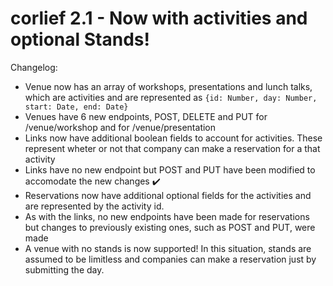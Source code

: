 # corlief 2.1 - Now with activities and optional Stands!

Changelog:
  + Venue now has an array of workshops, presentations and lunch talks, which are activities and are represented as
  ```{id: Number, day: Number, start: Date, end: Date}``` 
  + Venues have 6 new endpoints, POST, DELETE and PUT for /venue/workshop and for /venue/presentation 
  + Links now have additional boolean fields to account for activities. These represent wheter or not that company can make a reservation for a that activity 
  + Links have no new endpoint but POST and PUT have been modified to accomodate the new changes :heavy_check_mark:
  + Reservations now have additional optional fields for the activities and are represented by the activity id. 
  + As with the links, no new endpoints have been made for reservations but changes to previously existing ones, such as POST and PUT, were made 
  + A venue with no stands is now supported! In this situation, stands are assumed to be limitless and companies can make a reservation just by submitting the day.
  
